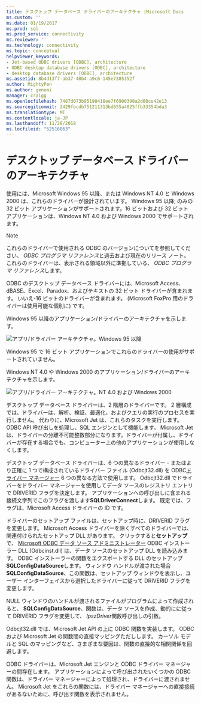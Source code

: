 ```yaml
---
title: デスクトップ データベース ドライバーのアーキテクチャ |Microsoft Docs
ms.custom: ''
ms.date: 01/19/2017
ms.prod: sql
ms.prod_service: connectivity
ms.reviewer: ''
ms.technology: connectivity
ms.topic: conceptual
helpviewer_keywords:
- Jet-based ODBC drivers [ODBC], architecture
- ODBC desktop database drivers [ODBC], architecture
- desktop database drivers [ODBC], architecture
ms.assetid: 8b4d13f7-ab37-40b4-a9c6-145e7385352f
author: MightyPen
ms.author: genemi
manager: craigg
ms.openlocfilehash: 7487d073b95190418ee7f6900390a2d60ce42e13
ms.sourcegitcommit: 2429fbcdb751211313bd655a4825ffb33354bda3
ms.translationtype: MT
ms.contentlocale: ja-JP
ms.lasthandoff: 11/28/2018
ms.locfileid: "52516863"
---
```

# <a name="desktop-database-drivers-architecture"></a>デスクトップ データベース ドライバーのアーキテクチャ
使用には、Microsoft Windows 95 以降、または Windows NT 4.0 と Windows 2000 は、これらのドライバーが設計されています。 Windows 95 以降; のみの 32 ビット アプリケーションがサポートされます。16 ビットおよび 32 ビット アプリケーションは、Windows NT 4.0 および Windows 2000 でサポートされます。  
  
> [!NOTE]  
>  これらのドライバーで使用される ODBC のバージョンについてを参照してください、 *ODBC プログラマ リファレンス*と過去および現在のリリース ノート。 これらのドライバーは、表示される領域以外に準拠している、 *ODBC プログラマ リファレンス*します。  
  
 ODBC のデスクトップ データベース ドライバーには、Microsoft Access、dBASE、Excel、Paradox、およびテキストの 32 ビット ドライバーが含まれます。 いいえ-16 ビットのドライバーが含まれます。 (Microsoft FoxPro 用のドライバーは使用可能な個別に) です。  
  
 Windows 95 以降のアプリケーション/ドライバーのアーキテクチャを示します。  
  
 ![アプリ&#47;ドライバー アーキテクチャ。Windows 95 以降](../../odbc/microsoft/media/odbcjetarch1.gif "ODBCJetArch1")  
  
 Windows 95 で 16 ビット アプリケーションでこれらのドライバーの使用がサポートされていません。  
  
 Windows NT 4.0 や Windows 2000 のアプリケーション/ドライバーのアーキテクチャを示します。  
  
 ![アプリ&#47;ドライバー アーキテクチャ。NT 4.0 および Windows 2000](../../odbc/microsoft/media/odbcjetarch2.gif "ODBCJetArch2")  
  
 デスクトップ データベース ドライバーは、2 階層のドライバーです。 2 層構成では、ドライバーは、解析、検証、最適化、およびクエリの実行のプロセスを実行しません。 代わりに、Microsoft Jet は、これらのタスクを実行します。 ODBC API 呼び出しを処理し、SQL エンジンとして機能します。 Microsoft Jet は、ドライバーの分離不可能整数部分になります。ドライバーが付属し、ドライバーが存在する場合でも、コンピューター上の他のアプリケーションが使用しなくします。  
  
 デスクトップ データベース ドライバーは、6 つの異なるドライバー - またはより正確に 1 つで構成されているドライバー ファイル (Odbcjt32.dll) を ODBC[ドライバー マネージャー](../../odbc/reference/the-driver-manager.md) 6 つの異なる方法で使用します。 Odbcjt32.dll でドライバーをドライバー マネージャーを使用してデータ ソースのレジストリ エントリで DRIVERID フラグを決定します。 アプリケーションへの呼び出しに含まれる接続文字列でこのフラグを渡します**SQLDriverConnect**します。 既定では、フラグは、Microsoft Access ドライバーの ID です。  
  
 ドライバーのセットアップ ファイルは、セットアップ時に、DRIVERID フラグを変更します。 Microsoft Access ドライバーを除くすべてのドライバーでは、関連付けられたセットアップ DLL があります。 クリックすると**セットアップ**で、 [Microsoft ODBC データ ソース アドミニストレーター](../../odbc/admin/odbc-data-source-administrator.md) ODBC インストーラー DLL (Odbcinst.dll) は、データ ソースのセットアップ DLL を読み込みます。 ODBC インストーラーの関数をエクスポートする DLL のセットアップ**SQLConfigDataSource**します。 ウィンドウ ハンドルが渡された場合**SQLConfigDataSource**、この関数は、セットアップ ウィンドウを表示し、ユーザー インターフェイスから選択したドライバーに従って DRIVERID フラグを変更します。  
  
 NULL ウィンドウのハンドルが渡されるファイルがプログラムによって作成されると、 **SQLConfigDataSource**、関数は、データ ソースを作成、動的にに従って DRIVERID フラグを変更して、 *lpszDriver*関数呼び出しの引数。  
  
 Odbcjt32.dll では、Microsoft Jet API の上に ODBC 関数を実装します。 ODBC および Microsoft Jet の関数間の直接マッピングただしします。 カーソル モデルと SQL のマッピングなど、さまざまな要因は、関数の直接的な相関関係を回避します。  
  
 ODBC ドライバーは、Microsoft Jet エンジンと ODBC ドライバー マネージャーの間存在します。 アプリケーションによって呼び出されたいくつかの ODBC 関数は、ドライバー マネージャーによって処理され、ドライバーに渡されません。 Microsoft Jet をこれらの関数には、ドライバー マネージャーへの直接接続があるないために、呼び出す関数を表示されません。
